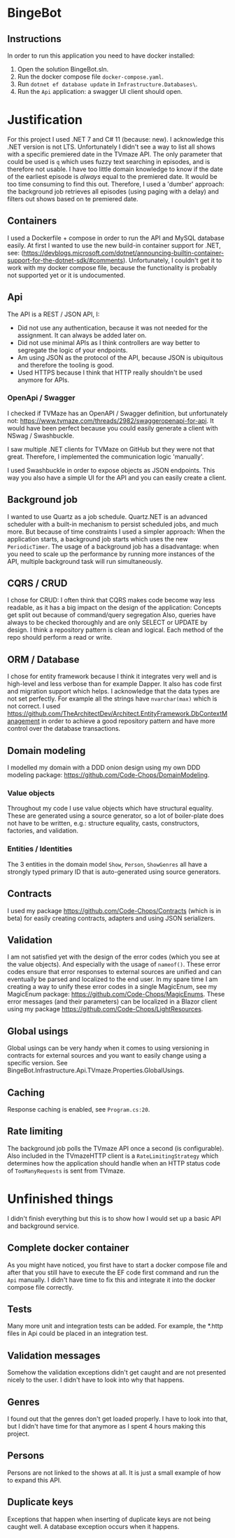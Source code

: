 # BingeBot

## Instructions
In order to run this application you need to have docker installed:
1. Open the solution BingeBot.sln.
2. Run the docker compose file `docker-compose.yaml`.
3. Run `dotnet ef database update` in `Infrastructure.Databases\`.
4. Run the `Api` application: a swagger UI client should open.

# Justification
For this project I used .NET 7 and C# 11 (because: new). I acknowledge this .NET version is not LTS. 
Unfortunately I didn't see a way to list all shows with a specific premiered date in the TVmaze API. 
The only parameter that could be used is `q` which uses fuzzy text searching in episodes, and is therefore not usable. 
I have too little domain knowledge to know if the date of the earliest episode is *always* equal to the premiered date. 
It would be too time consuming to find this out. 
Therefore, I used a 'dumber' approach: the background job retrieves all episodes (using paging with a delay) and filters out shows based on te premiered date.

## Containers
I used a Dockerfile + compose in order to run the API and MySQL database easily. 
At first I wanted to use the new build-in container support for .NET,
see: (https://devblogs.microsoft.com/dotnet/announcing-builtin-container-support-for-the-dotnet-sdk/#comments).
Unfortunately, I couldn't get it to work with my docker compose file, because the functionality is probably not supported yet or it is undocumented.

## Api
The API is a REST / JSON API, I:
- Did not use any authentication, because it was not needed for the assignment. It can always be added later on.
- Did not use minimal APIs as I think controllers are way better to segregate the logic of your endpoints.
- Am using JSON as the protocol of the API, because JSON is ubiquitous and therefore the tooling is good.
- Used HTTPS because I think that HTTP really shouldn't be used anymore for APIs.

### OpenApi / Swagger
I checked if TVMaze has an OpenAPI / Swagger definition, but unfortunately not: https://www.tvmaze.com/threads/2982/swaggeropenapi-for-api.
It would have been perfect because you could easily generate a client with NSwag / Swashbuckle.

I saw multiple .NET clients for TVMaze on GitHub but they were not that great. Therefore, I implemented the communication logic 'manually'.

I used Swashbuckle in order to expose objects as JSON endpoints. This way you also have a simple UI for the API and you can easily create a client.

## Background job
I wanted to use Quartz as a job schedule. Quartz.NET is an advanced scheduler with a built-in mechanism to persist scheduled jobs, and much more.
But because of time constraints I used a simpler approach: When the application starts, a background job starts which uses the new `PeriodicTimer`.
The usage of a background job has a disadvantage: 
when you need to scale up the performance by running more instances of the API, multiple background task will run simultaneously.

## CQRS / CRUD
I chose for CRUD: I often think that CQRS makes code become way less readable, as it has a big impact on the design of the application: 
Concepts get split out because of command/query segregation Also, queries have always to be checked thoroughly and are only SELECT or UPDATE by design. 
I think a repository pattern is clean and logical. Each method of the repo should perform a read or write.

## ORM / Database
I chose for entity framework because I think it integrates very well and is high-level and less verbose than for example Dapper.
It also has code first and migration support which helps. I acknowledge that the data types are not set perfectly. 
For example all the strings have `nvarchar(max)` which is not correct.
I used https://github.com/TheArchitectDev/Architect.EntityFramework.DbContextManagement 
in order to achieve a good repository pattern and have more control over the database transactions.

## Domain modeling
I modelled my domain with a DDD onion design using my own DDD modeling package: https://github.com/Code-Chops/DomainModeling. 

### Value objects
Throughout my code I use value objects which have structural equality. 
These are generated using a source generator, so a lot of boiler-plate does not have to be written, 
e.g.: structure equality, casts, constructors, factories, and validation.

### Entities / Identities
The 3 entities in the domain model `Show`, `Person`, `ShowGenres` all have a strongly typed primary ID that is auto-generated using source generators.

## Contracts
I used my package https://github.com/Code-Chops/Contracts (which is in beta) for easily creating contracts, adapters and using JSON serializers.

## Validation
I am not satisfied yet with the design of the error codes (which you see at the value objects). And especially with the usage of `nameof()`.
These error codes ensure that error responses to external sources are unified and can eventually be parsed and localized to the end user.
In my spare time I am creating a way to unify these error codes in a single MagicEnum, see my MagicEnum package: https://github.com/Code-Chops/MagicEnums.
These error messages (and their parameters) can be localized in a Blazor client using my package https://github.com/Code-Chops/LightResources.

## Global usings
Global usings can be very handy when it comes to using versioning in contracts for external sources and you want to easily change using a specific version.
See BingeBot.Infrastructure.Api.TVmaze.Properties.GlobalUsings.

## Caching
Response caching is enabled, see `Program.cs:20`.

## Rate limiting
The background job polls the TVmaze API once a second (is configurable).
Also included in the TVmazeHTTP client is a `RateLimitingStrategy` which determines how the application should handle when an HTTP status code of `TooManyRequests` is sent from TVmaze.


# Unfinished things
I didn't finish everything but this is to show how I would set up a basic API and background service.

## Complete docker container
As you might have noticed, you first have to start a docker compose file and after that you still have to execute the EF code first command and run the `Api` manually.
I didn't have time to fix this and integrate it into the docker compose file correctly.

## Tests
Many more unit and integration tests can be added. For example, the *.http files in Api could be placed in an integration test.

## Validation messages
Somehow the validation exceptions didn't get caught and are not presented nicely to the user. I didn't have to look into why that happens.

## Genres
I found out that the genres don't get loaded properly. I have to look into that, but I didn't have time for that anymore as I spent 4 hours making this project.

## Persons
Persons are not linked to the shows at all. It is just a small example of how to expand this API.

## Duplicate keys
Exceptions that happen when inserting of duplicate keys are not being caught well. A database exception occurs when it happens.